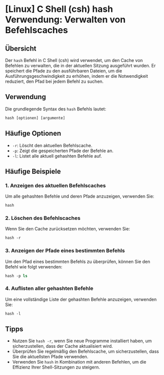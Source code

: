 # [Linux] C Shell (csh) hash Verwendung: Verwalten von Befehlscaches

## Übersicht
Der `hash` Befehl in C Shell (csh) wird verwendet, um den Cache von Befehlen zu verwalten, die in der aktuellen Sitzung ausgeführt wurden. Er speichert die Pfade zu den ausführbaren Dateien, um die Ausführungsgeschwindigkeit zu erhöhen, indem er die Notwendigkeit reduziert, den Pfad bei jedem Befehl zu suchen.

## Verwendung
Die grundlegende Syntax des `hash` Befehls lautet:

```csh
hash [optionen] [argumente]
```

## Häufige Optionen
- `-r`: Löscht den aktuellen Befehlscache.
- `-p`: Zeigt die gespeicherten Pfade der Befehle an.
- `-l`: Listet alle aktuell gehashten Befehle auf.

## Häufige Beispiele

### 1. Anzeigen des aktuellen Befehlscaches
Um alle gehashten Befehle und deren Pfade anzuzeigen, verwenden Sie:

```csh
hash
```

### 2. Löschen des Befehlscaches
Wenn Sie den Cache zurücksetzen möchten, verwenden Sie:

```csh
hash -r
```

### 3. Anzeigen der Pfade eines bestimmten Befehls
Um den Pfad eines bestimmten Befehls zu überprüfen, können Sie den Befehl wie folgt verwenden:

```csh
hash -p ls
```

### 4. Auflisten aller gehashten Befehle
Um eine vollständige Liste der gehashten Befehle anzuzeigen, verwenden Sie:

```csh
hash -l
```

## Tipps
- Nutzen Sie `hash -r`, wenn Sie neue Programme installiert haben, um sicherzustellen, dass der Cache aktualisiert wird.
- Überprüfen Sie regelmäßig den Befehlscache, um sicherzustellen, dass Sie die aktuellsten Pfade verwenden.
- Verwenden Sie `hash` in Kombination mit anderen Befehlen, um die Effizienz Ihrer Shell-Sitzungen zu steigern.